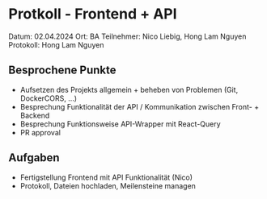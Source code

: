 # Protkoll - Frontend + API

Datum: 02.04.2024
Ort: BA
Teilnehmer: Nico Liebig, Hong Lam Nguyen
Protokoll: Hong Lam Nguyen

## Besprochene Punkte

- Aufsetzen des Projekts allgemein + beheben von Problemen (Git, DockerCORS, ...)
- Besprechung Funktionalität der API / Kommunikation zwischen Front- + Backend
- Besprechung Funktionsweise API-Wrapper mit React-Query
- PR approval

## Aufgaben

- Fertigstellung Frontend mit API Funktionalität (Nico)
- Protokoll, Dateien hochladen, Meilensteine managen
